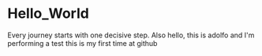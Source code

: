 # Hello_World
Every journey starts with one decisive step.
Also hello, this is adolfo and I'm performing a test
this is my first time at github
